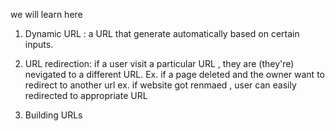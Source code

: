 we will learn here 
1. Dynamic URL : a URL that generate automatically based on certain inputs.
   
2. URL redirection: if a user visit a particular URL , they are (they're) nevigated to a different URL.
   Ex. if a page deleted and the owner want to redirect to another url
   ex. if website got renmaed , user can easily redirected to appropriate URL
  
4. Building URLs

